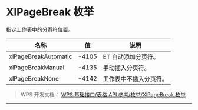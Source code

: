 # XlPageBreak 枚举

指定工作表中的分页符位置。

| 名称                 | 值    | 说明                   |
|----------------------|-------|------------------------|
| xlPageBreakAutomatic | -4105 | ET 自动添加分页符。    |
| xlPageBreakManual    | -4135 | 手动插入分页符。       |
| xlPageBreakNone      | -4142 | 工作表中不插入分页符。 |

> WPS 开发文档： [WPS 基础接口/表格 API 参考/枚举/XlPageBreak 枚举](https://qn.cache.wpscdn.cn/encs/doc/office_v19/topics/WPS%20%E5%9F%BA%E7%A1%80%E6%8E%A5%E5%8F%A3/%E8%A1%A8%E6%A0%BC%20API%20%E5%8F%82%E8%80%83/%E6%9E%9A%E4%B8%BE/XlPageBreak%20%E6%9E%9A%E4%B8%BE.html)

------------------------------------------------------------------------
